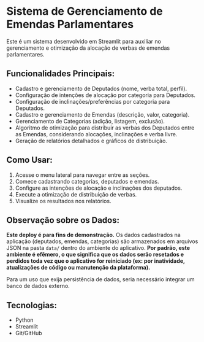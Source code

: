 # Sistema de Gerenciamento de Emendas Parlamentares

Este é um sistema desenvolvido em Streamlit para auxiliar no gerenciamento e otimização da alocação de verbas de emendas parlamentares.

## Funcionalidades Principais:
- Cadastro e gerenciamento de Deputados (nome, verba total, perfil).
- Configuração de intenções de alocação por categoria para Deputados.
- Configuração de inclinações/preferências por categoria para Deputados.
- Cadastro e gerenciamento de Emendas (descrição, valor, categoria).
- Gerenciamento de Categorias (adição, listagem, exclusão).
- Algoritmo de otimização para distribuir as verbas dos Deputados entre as Emendas, considerando alocações, inclinações e verba livre.
- Geração de relatórios detalhados e gráficos de distribuição.

## Como Usar:
1. Acesse o menu lateral para navegar entre as seções.
2. Comece cadastrando categorias, deputados e emendas.
3. Configure as intenções de alocação e inclinações dos deputados.
4. Execute a otimização de distribuição de verbas.
5. Visualize os resultados nos relatórios.

## Observação sobre os Dados:
**Este deploy é para fins de demonstração.** Os dados cadastrados na aplicação (deputados, emendas, categorias) são armazenados em arquivos JSON na pasta `data/` dentro do ambiente do aplicativo. **Por padrão, este ambiente é efêmero, o que significa que os dados serão resetados e perdidos toda vez que o aplicativo for reiniciado (ex: por inatividade, atualizações de código ou manutenção da plataforma).**

Para um uso que exija persistência de dados, seria necessário integrar um banco de dados externo.

## Tecnologias:
- Python
- Streamlit
- Git/GitHub
